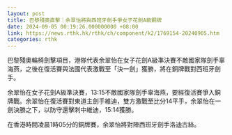 ```yaml
---
layout: post
title: 巴黎殘奧直擊｜余翠怡將與西班牙劍手爭女子花劍A級銅牌
date: 2024-09-05 00:19:26.000000000 +08:00
link: https://news.rthk.hk/rthk/ch/component/k2/1769154-20240905.htm
categories: rthk
---
```


巴黎殘奧輪椅劍擊項目，港隊代表余翠怡在女子花劍A級準決賽不敵國家隊劍手辜海燕，之後在復活賽與法國代表激戰至「決一劍」獲勝，將在銅牌戰對西班牙劍手。

余翠怡在女子花劍A級準決賽，13:15不敵國家隊劍手辜海燕，要經復活賽爭入銅牌戰。余翠怡在復活賽對東道主劍手維迪，雙方激戰至比分14平手，余翠怡在一劍決勝之下，以防守還擊刺中維迪，15:14獲勝。

在香港時間凌晨1時05分的銅牌賽，余翠怡將對陣西班牙劍手洛迪古絲。
